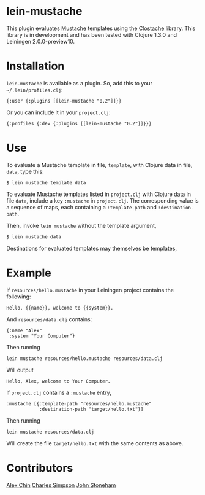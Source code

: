 lein-mustache
=============

This plugin evaluates [Mustache](http://mustache.github.com/) templates using the [Clostache](https://github.com/fhd/clostache) library. This library is in development and has been tested with Clojure 1.3.0 and Leiningen 2.0.0-preview10.

Installation
============

`lein-mustache` is available as a plugin. So, add this to your `~/.lein/profiles.clj`:

    {:user {:plugins [[lein-mustache "0.2"]]}}

Or you can include it in your `project.clj`:

    {:profiles {:dev {:plugins [[lein-mustache "0.2"]]}}}

Use
===

To evaluate a Mustache template in file, `template`, with Clojure data in file, `data`, type this:

    $ lein mustache template data

To evaluate Mustache templates listed in `project.clj` with Clojure data in file `data`, include a key `:mustache` in `project.clj`.  The corresponding value is a sequence of maps, each containing a `:template-path` and `:destination-path`.

Then, invoke `lein mustache` without the template argument,

    $ lein mustache data

Destinations for evaluated templates may themselves be templates,

Example
=======

If `resources/hello.mustache` in your Leiningen project contains the following:

    Hello, {{name}}, welcome to {{system}}.

And `resources/data.clj` contains:

    {:name "Alex"
     :system "Your Computer"}

Then running

    lein mustache resources/hello.mustache resources/data.clj

Will output

    Hello, Alex, welcome to Your Computer.

If `project.clj` contains a `:mustache` entry,

    :mustache [{:template-path "resources/hello.mustache"
                :destination-path "target/hello.txt"}]

Then running

    lein mustache resources/data.clj

Will create the file `target/hello.txt` with the same contents as above.

Contributors
============

[Alex Chin](https://github.com/achin)
[Charles Simpson](https://github.com/charlessimpson)
[John Stoneham](https://github.com/jstoneham)
